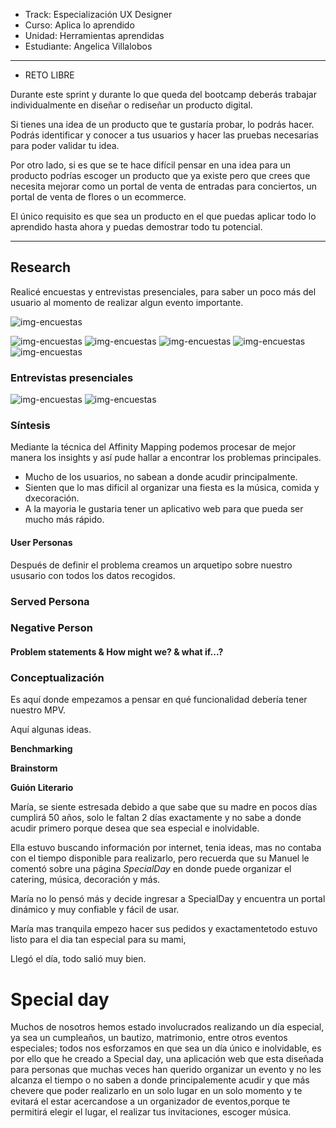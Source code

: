 - Track: Especialización UX Designer
- Curso: Aplica lo aprendido
- Unidad: Herramientas aprendidas
- Estudiante: Angelica Villalobos 

***

* RETO LIBRE

Durante este sprint y durante lo que queda del bootcamp deberás trabajar individualmente en diseñar o rediseñar un producto digital.

Si tienes una idea de un producto que te gustaría probar, lo podrás hacer. Podrás identificar y conocer a tus usuarios y hacer las pruebas necesarias para poder validar tu idea.

Por otro lado, si es que se te hace difícil pensar en una idea para un producto podrías escoger un producto que ya existe pero que crees que necesita mejorar como un portal de venta de entradas para conciertos, un portal de venta de flores o un ecommerce.

El único requisito es que sea un producto en el que puedas aplicar todo lo aprendido hasta ahora y puedas demostrar todo tu potencial.

***

## Research

Realicé encuestas y entrevistas presenciales, para saber un poco más del usuario al momento de realizar algun evento importante.
<!-- ![img-encuestas](assets/docs/1.png) -->
![img-encuestas](assets/docs/2.png)
<!-- ![img-encuestas](assets/docs/3.png) -->
![img-encuestas](assets/docs/4.png)
![img-encuestas](assets/docs/7.png)
![img-encuestas](assets/docs/10.png)
![img-encuestas](assets/docs/8.png)
![img-encuestas](assets/docs/9.png)

### Entrevistas presenciales

![img-encuestas](assets/docs/5.jpg)
![img-encuestas](assets/docs/6.jpg)

### Síntesis

Mediante la técnica del Affinity Mapping podemos procesar de mejor manera los insights y así pude hallar a encontrar los problemas principales.

- Mucho de los usuarios, no sabean a donde acudir principalmente.
- Sienten que lo mas dificil al organizar una fiesta es la música, comida y dxecoración.
- A la mayoria le gustaria tener un aplicativo web para que pueda ser mucho más rápido.




#### User Personas

Después de definir el problema creamos un arquetipo sobre nuestro ususario con todos los datos recogidos.


### Served Persona


### Negative Person


#### Problem statements & How might we? & what if...?


### Conceptualización

Es aquí donde empezamos a pensar en qué funcionalidad debería tener nuestro MPV.

Aquí algunas ideas.

**Benchmarking**


**Brainstorm**


**Guión Literario**

María, se siente estresada debido a que sabe que su madre en pocos días cumplirá 50 años, solo le faltan 2 días exactamente y no sabe a donde acudir primero porque desea que sea especial e inolvidable.

Ella estuvo buscando información por internet, tenia ideas, mas no contaba con el tiempo disponible para realizarlo, pero recuerda que su Manuel le comentó sobre una página *SpecialDay* en donde puede organizar el catering, música, decoración y más.

María no lo pensó más y decide ingresar a SpecialDay y encuentra un portal dinámico y muy confiable y fácil de usar. 

 María mas tranquila empezo hacer sus pedidos y exactamentetodo estuvo listo para el dia tan especial para su mami, 

Llegó el día, todo salió muy bien.


# Special day
Muchos de nosotros hemos estado involucrados realizando un día especial, ya sea un cumpleaños, un bautizo, matrimonio, entre otros eventos especiales; todos nos esforzamos en que sea un día único e inolvidable, es por ello que he creado a Special day, una aplicación web que esta diseñada para personas que muchas veces han querido organizar un evento y no les alcanza el tiempo o no saben a donde principalemente acudir y que más chevere que poder realizarlo en un solo lugar en un solo momento y te evitará el estar acercandose a un organizador de eventos,porque te permitirá elegir el lugar, el realizar tus invitaciones, escoger música.


